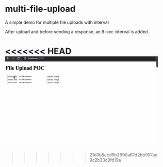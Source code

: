 # multi-file-upload
A simple demo for multiple file uploads with interval

After upload and before sending a response, an 8-sec interval is added. 

<<<<<<< HEAD
<img src='multifile.gif'/>
=======
>>>>>>> 21d0b5ccd9b2690a67d2bb907ad9c2b33c9fd19a

